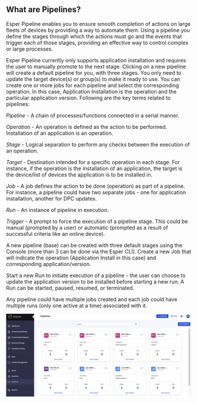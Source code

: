 ## What are Pipelines?

Esper Pipeline enables you to ensure smooth completion of actions on large fleets of devices by providing a way to automate them. Using a pipeline you define the stages through which the actions must go and the events that trigger each of those stages, providing an effective way to control complex or large processes.

Esper Pipeline currently only supports application installation and requires the user to manually promote to the next stage. Clicking on a new pipeline will create a default pipeline for you, with three stages. You only need to update the target device(s) or group(s) to make it ready to use. You can create one or more jobs for each pipeline and select the corresponding operation. In this case, Application Installation is the operation and the particular application version. Following are the key terms related to pipelines:


*Pipeline* - A chain of processes/functions connected in a serial manner.

*Operation* - An operation is defined as the action to be performed. Installation of an application is an operation.

*Stage* - Logical separation to perform any checks between the execution of an operation.

*Target* - Destination intended for a specific operation in each stage. For instance, if the operation is the installation of an application, the target is the device/list of devices the application is to be installed in.

*Job* - A job defines the action to be done (operation) as part of a pipeline. For instance, a pipeline could have two separate jobs - one for application installation, another for DPC updates.

*Run* - An instance of pipeline in execution.

*Trigger* - A prompt to force the execution of a pipeline stage. This could be manual (prompted by a user) or automatic (prompted as a result of successful criteria like an online device).

A new pipeline (base) can be created with three default stages using the Console (more than 3 can be done via the Esper CLI). Create a new Job that will indicate the operation (Application Install in this case) and corresponding application/version.

Start a new Run to initiate execution of a pipeline - the user can choose to update the application version to be installed before starting a new run. A Run can be started, paused, resumed, or terminated. 

Any pipeline could have multiple jobs created and each job could have multiple runs (only one active at a time) associated with it.

![](./images/main-pipeline.png)